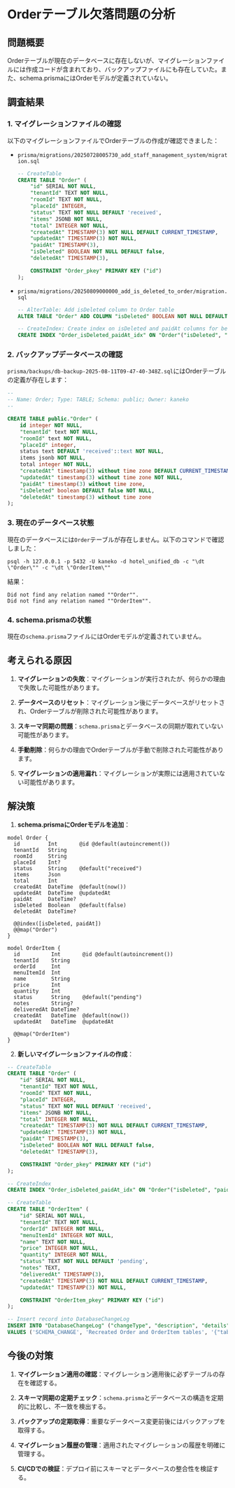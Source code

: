 # Orderテーブル欠落問題の分析

## 問題概要

Orderテーブルが現在のデータベースに存在しないが、マイグレーションファイルには作成コードが含まれており、バックアップファイルにも存在していた。また、schema.prismaにはOrderモデルが定義されていない。

## 調査結果

### 1. マイグレーションファイルの確認

以下のマイグレーションファイルでOrderテーブルの作成が確認できました：

- `prisma/migrations/20250728005730_add_staff_management_system/migration.sql`
  ```sql
  -- CreateTable
  CREATE TABLE "Order" (
      "id" SERIAL NOT NULL,
      "tenantId" TEXT NOT NULL,
      "roomId" TEXT NOT NULL,
      "placeId" INTEGER,
      "status" TEXT NOT NULL DEFAULT 'received',
      "items" JSONB NOT NULL,
      "total" INTEGER NOT NULL,
      "createdAt" TIMESTAMP(3) NOT NULL DEFAULT CURRENT_TIMESTAMP,
      "updatedAt" TIMESTAMP(3) NOT NULL,
      "paidAt" TIMESTAMP(3),
      "isDeleted" BOOLEAN NOT NULL DEFAULT false,
      "deletedAt" TIMESTAMP(3),

      CONSTRAINT "Order_pkey" PRIMARY KEY ("id")
  );
  ```

- `prisma/migrations/20250809000000_add_is_deleted_to_order/migration.sql`
  ```sql
  -- AlterTable: Add isDeleted column to Order table
  ALTER TABLE "Order" ADD COLUMN "isDeleted" BOOLEAN NOT NULL DEFAULT false;

  -- CreateIndex: Create index on isDeleted and paidAt columns for better performance
  CREATE INDEX "Order_isDeleted_paidAt_idx" ON "Order"("isDeleted", "paidAt");
  ```

### 2. バックアップデータベースの確認

`prisma/backups/db-backup-2025-08-11T09-47-40-348Z.sql`にはOrderテーブルの定義が存在します：

```sql
--
-- Name: Order; Type: TABLE; Schema: public; Owner: kaneko
--

CREATE TABLE public."Order" (
    id integer NOT NULL,
    "tenantId" text NOT NULL,
    "roomId" text NOT NULL,
    "placeId" integer,
    status text DEFAULT 'received'::text NOT NULL,
    items jsonb NOT NULL,
    total integer NOT NULL,
    "createdAt" timestamp(3) without time zone DEFAULT CURRENT_TIMESTAMP NOT NULL,
    "updatedAt" timestamp(3) without time zone NOT NULL,
    "paidAt" timestamp(3) without time zone,
    "isDeleted" boolean DEFAULT false NOT NULL,
    "deletedAt" timestamp(3) without time zone
);
```

### 3. 現在のデータベース状態

現在のデータベースには`Order`テーブルが存在しません。以下のコマンドで確認しました：

```
psql -h 127.0.0.1 -p 5432 -U kaneko -d hotel_unified_db -c "\dt \"Order\"" -c "\dt \"OrderItem\""
```

結果：
```
Did not find any relation named ""Order"".
Did not find any relation named ""OrderItem"".
```

### 4. schema.prismaの状態

現在の`schema.prisma`ファイルにはOrderモデルが定義されていません。

## 考えられる原因

1. **マイグレーションの失敗**：マイグレーションが実行されたが、何らかの理由で失敗した可能性があります。

2. **データベースのリセット**：マイグレーション後にデータベースがリセットされ、Orderテーブルが削除された可能性があります。

3. **スキーマ同期の問題**：`schema.prisma`とデータベースの同期が取れていない可能性があります。

4. **手動削除**：何らかの理由でOrderテーブルが手動で削除された可能性があります。

5. **マイグレーションの適用漏れ**：マイグレーションが実際には適用されていない可能性があります。

## 解決策

1. **schema.prismaにOrderモデルを追加**：

```prisma
model Order {
  id         Int       @id @default(autoincrement())
  tenantId   String
  roomId     String
  placeId    Int?
  status     String    @default("received")
  items      Json
  total      Int
  createdAt  DateTime  @default(now())
  updatedAt  DateTime  @updatedAt
  paidAt     DateTime?
  isDeleted  Boolean   @default(false)
  deletedAt  DateTime?
  
  @@index([isDeleted, paidAt])
  @@map("Order")
}

model OrderItem {
  id          Int       @id @default(autoincrement())
  tenantId    String
  orderId     Int
  menuItemId  Int
  name        String
  price       Int
  quantity    Int
  status      String    @default("pending")
  notes       String?
  deliveredAt DateTime?
  createdAt   DateTime  @default(now())
  updatedAt   DateTime  @updatedAt
  
  @@map("OrderItem")
}
```

2. **新しいマイグレーションファイルの作成**：

```sql
-- CreateTable
CREATE TABLE "Order" (
    "id" SERIAL NOT NULL,
    "tenantId" TEXT NOT NULL,
    "roomId" TEXT NOT NULL,
    "placeId" INTEGER,
    "status" TEXT NOT NULL DEFAULT 'received',
    "items" JSONB NOT NULL,
    "total" INTEGER NOT NULL,
    "createdAt" TIMESTAMP(3) NOT NULL DEFAULT CURRENT_TIMESTAMP,
    "updatedAt" TIMESTAMP(3) NOT NULL,
    "paidAt" TIMESTAMP(3),
    "isDeleted" BOOLEAN NOT NULL DEFAULT false,
    "deletedAt" TIMESTAMP(3),

    CONSTRAINT "Order_pkey" PRIMARY KEY ("id")
);

-- CreateIndex
CREATE INDEX "Order_isDeleted_paidAt_idx" ON "Order"("isDeleted", "paidAt");

-- CreateTable
CREATE TABLE "OrderItem" (
    "id" SERIAL NOT NULL,
    "tenantId" TEXT NOT NULL,
    "orderId" INTEGER NOT NULL,
    "menuItemId" INTEGER NOT NULL,
    "name" TEXT NOT NULL,
    "price" INTEGER NOT NULL,
    "quantity" INTEGER NOT NULL,
    "status" TEXT NOT NULL DEFAULT 'pending',
    "notes" TEXT,
    "deliveredAt" TIMESTAMP(3),
    "createdAt" TIMESTAMP(3) NOT NULL DEFAULT CURRENT_TIMESTAMP,
    "updatedAt" TIMESTAMP(3) NOT NULL,

    CONSTRAINT "OrderItem_pkey" PRIMARY KEY ("id")
);

-- Insert record into DatabaseChangeLog
INSERT INTO "DatabaseChangeLog" ("changeType", "description", "details", "createdBy")
VALUES ('SCHEMA_CHANGE', 'Recreated Order and OrderItem tables', '{"tables": ["Order", "OrderItem"]}', 'system');
```

## 今後の対策

1. **マイグレーション適用の確認**：マイグレーション適用後に必ずテーブルの存在を確認する。

2. **スキーマ同期の定期チェック**：`schema.prisma`とデータベースの構造を定期的に比較し、不一致を検出する。

3. **バックアップの定期取得**：重要なデータベース変更前後にはバックアップを取得する。

4. **マイグレーション履歴の管理**：適用されたマイグレーションの履歴を明確に管理する。

5. **CI/CDでの検証**：デプロイ前にスキーマとデータベースの整合性を検証する。
